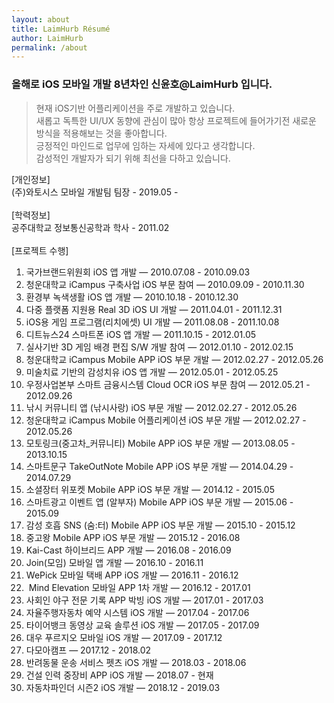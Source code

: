 ```yaml
---
layout: about
title: LaimHurb Résumé
author: LaimHurb
permalink: /about
---
```


### 올해로 iOS 모바일 개발 8년차인 신윤호@LaimHurb 입니다.

> 현재 iOS기반 어플리케이션을 주로 개발하고 있습니다. <br>새롭고 독특한 UI/UX 동향에 관심이 많아 항상 프로젝트에 들어가기전 새로운 방식을 적용해보는 것을 좋아합니다.<br>
> 긍정적인 마인드로 업무에 임하는 자세에 있다고 생각합니다. <br>감성적인 개발자가 되기 위해 최선을 다하고 있습니다.<br>

[개인정보]<br>
    (주)와토시스 모바일 개발팀 팀장 - 2019.05 - 
<br><br>
[학력정보]<br>
    공주대학교 정보통신공학과 학사 - 2011.02
<br><br>
[프로젝트 수행]
1. 국가브랜드위원회 iOS 앱 개발 — 2010.07.08 - 2010.09.03 <br>
2. 청운대학교 iCampus 구축사업 iOS 부문 참여 — 2010.09.09 - 2010.11.30 <br>
3. 환경부 녹색생활 iOS 앱 개발 — 2010.10.18 - 2010.12.30 <br>
4. 다중 플랫폼 지원용 Real 3D iOS UI 개발 — 2011.04.01 - 2011.12.31 <br>
5. iOS용 게임 프로그램(리치에셋) UI 개발 — 2011.08.08 - 2011.10.08 <br>
6. 디트뉴스24 스마트폰 iOS 앱 개발 — 2011.10.15 - 2012.01.05 <br>
7. 실사기반 3D 게임 배경 편집 S/W  개발 참여 — 2012.01.10 - 2012.02.15 <br>
8. 청운대학교 iCampus Mobile APP iOS 부문 개발 — 2012.02.27 - 2012.05.26 <br>
9. 미술치료 기반의 감성치유 iOS 앱 개발 — 2012.05.01 - 2012.05.25 <br>
10. 우정사업본부 스마트 금융시스템 Cloud OCR iOS 부문 참여 — 2012.05.21 - 2012.09.26 <br>
11. 낚시 커뮤니티 앱 (낚시사랑) iOS 부문 개발 — 2012.02.27 - 2012.05.26 <br>
12. 청운대학교 iCampus Mobile 어플리케이션 iOS 부문 개발 — 2012.02.27 - 2012.05.26 <br>
13. 모토링크(중고차_커뮤니티) Mobile APP iOS 부문 개발 — 2013.08.05 - 2013.10.15 <br>
14. 스마트문구 TakeOutNote Mobile APP iOS 부문 개발 — 2014.04.29 - 2014.07.29 <br>
15. 소셜장터 위포켓 Mobile APP iOS 부문 개발 — 2014.12 - 2015.05 <br>
16. 스마트광고 이벤트 앱 (알부자) Mobile APP iOS 부문 개발 — 2015.06 - 2015.09 <br>
17. 감성 호흡 SNS (숨:터) Mobile APP iOS 부문 개발 — 2015.10 - 2015.12 <br>
18. 중고왕 Mobile APP iOS 부문 개발 — 2015.12 - 2016.08 <br>
19. Kai-Cast 하이브리드 APP 개발 — 2016.08 - 2016.09 <br>
20. Join(모임) 모바일 앱 개발 — 2016.10 - 2016.11 <br>
21. WePick 모바일 택배 APP iOS 개발 — 2016.11 - 2016.12<br>
22.  Mind Elevation 모바일 APP 1차 개발 — 2016.12 - 2017.01 <br>
23. 사회인 야구 전문 기록 APP 박빙 iOS 개발 — 2017.01 - 2017.03 <br>
24. 자율주행자동차 예약 시스템 iOS 개발 — 2017.04 - 2017.06 <br>
25. 타이어뱅크 동영상 교육 솔루션 iOS 개발 — 2017.05 - 2017.09 <br>
26. 대우 푸르지오 모바일 iOS 개발 — 2017.09 - 2017.12 <br>
27. 다모아캠프 — 2017.12 - 2018.02 <br>
28. 반려동물 운송 서비스 펫츠 iOS 개발 — 2018.03 - 2018.06 <br>
29. 건설 인력 중장비 APP iOS 개발 — 2018.07 - 현재 <br>
30. 자동차파인더 시즌2 iOS 개발 — 2018.12 - 2019.03<br>